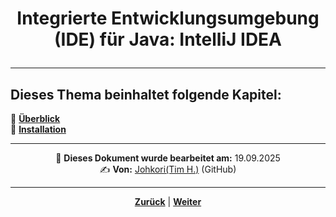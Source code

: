 # <p align="center">Integrierte Entwicklungsumgebung (IDE) für Java: IntelliJ IDEA</p>

<!--Einleitung und Kapitelübersicht-->

---

**Dieses Thema beinhaltet folgende Kapitel:**
---

🔹 [**Überblick**](/docs/04-tools/03-intellij/01-ueberblick/README.md) </br>
🔹 [**Installation**](/docs/04-tools/03-intellij/02-installation/README.md) </br>

---
<p align="center">
📅 <strong>Dieses Dokument wurde bearbeitet am:</strong> 19.09.2025
<br>
✍️ <strong>Von:</strong> <a href="https://github.com/johkori">Johkori(Tim H.)</a> (GitHub)
</p>

---

<p align="center">
<a href="/docs/04-tools/02-vscode/05-debugging/README.md"><strong>Zurück</strong></a> | 
<a href="/docs/04-tools/03-intellij/01-ueberblick/README.md"><strong>Weiter</strong></a>
</p>
